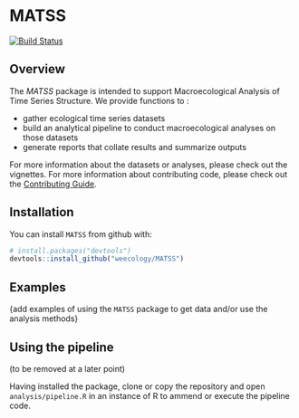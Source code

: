 # MATSS

[![Build Status](https://travis-ci.org/weecology/MATSS.svg?branch=master)](https://travis-ci.org/weecology/MATSS)

## Overview
The *MATSS* package is intended to support Macroecological Analysis of Time Series Structure. We provide functions to :
* gather ecological time series datasets
* build an analytical pipeline to conduct macroecological analyses on those datasets
* generate reports that collate results and summarize outputs

For more information about the datasets or analyses, please check out the vignettes.
For more information about contributing code, please check out the [Contributing Guide](CONTRIBUTING.md).

## Installation

You can install `MATSS` from github with:

``` r
# install.packages("devtools")
devtools::install_github("weecology/MATSS")
```

## Examples

{add examples of using the `MATSS` package to get data and/or use the analysis methods}

## Using the pipeline

(to be removed at a later point)

Having installed the package, clone or copy the repository and open `analysis/pipeline.R` in an instance of R to ammend or execute the pipeline code. 
